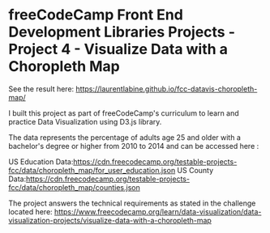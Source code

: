 # freeCodeCamp Front End Development Libraries Projects - Project 4 - Visualize Data with a Choropleth Map

See the result here: https://laurentlabine.github.io/fcc-datavis-choropleth-map/

I built this project as part of freeCodeCamp's curriculum to learn and practice Data Visualization using D3.js library.

The data represents the percentage of adults age 25 and older with a bachelor's degree or higher from 2010 to 2014 and can be accessed here :

US Education Data:https://cdn.freecodecamp.org/testable-projects-fcc/data/choropleth_map/for_user_education.json
US County Data:https://cdn.freecodecamp.org/testable-projects-fcc/data/choropleth_map/counties.json

The project answers the technical requirements as stated in the challenge located here: https://www.freecodecamp.org/learn/data-visualization/data-visualization-projects/visualize-data-with-a-choropleth-map
